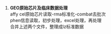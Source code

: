 1. **GEO原始芯片及临床数据处理**<br>
    affy cel原始芯片读取-rma标准化-combat去批次<br>
    phen信息读取，初步处理，excel处理，再处理<br>
    合并上述两个文件，整理成lz标准数据<br>
